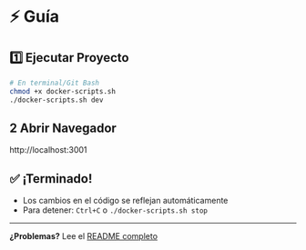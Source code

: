 # ⚡ Guía 

## 1️⃣ Ejecutar Proyecto
```bash
# En terminal/Git Bash
chmod +x docker-scripts.sh
./docker-scripts.sh dev
```

## 2️ Abrir Navegador
http://localhost:3001

## ✅ ¡Terminado!
- Los cambios en el código se reflejan automáticamente
- Para detener: `Ctrl+C` o `./docker-scripts.sh stop`

---
**¿Problemas?** Lee el [README completo](README.md)
